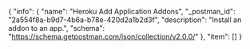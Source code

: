 {
  "info": {
    "name": "Heroku Add Application Addons",
    "_postman_id": "2a554f8a-b9d7-4b6a-b78e-420d2a1b2d3f",
    "description": "Install an addon to an app.",
    "schema": "https://schema.getpostman.com/json/collection/v2.0.0/"
  },
  "item": []
}
